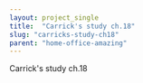 ```yaml
---
layout: project_single
title:  "Carrick's study ch.18"
slug: "carricks-study-ch18"
parent: "home-office-amazing"
---
```

Carrick's study ch.18